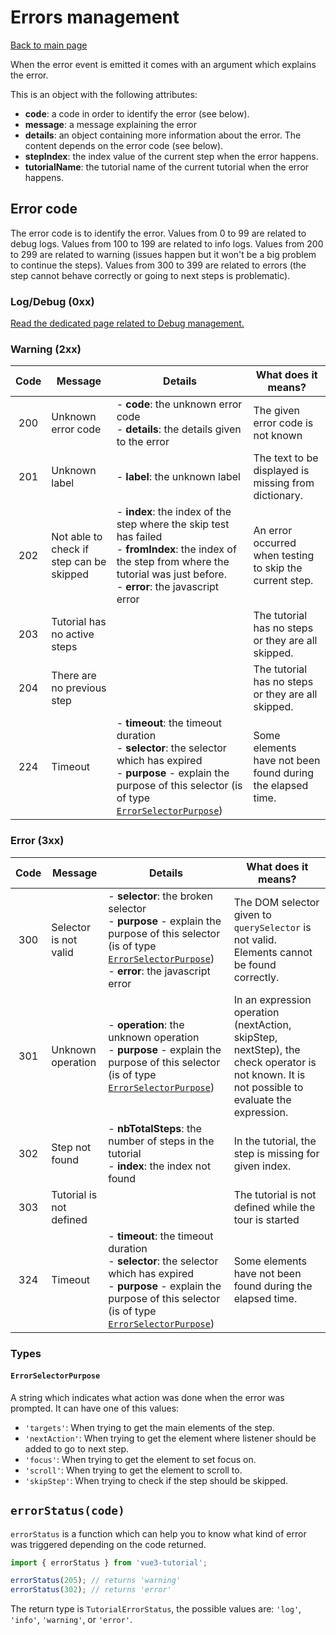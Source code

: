 # Errors management

[Back to main page](./main.md)

When the error event is emitted it comes with an argument which explains the
error.

This is an object with the following attributes:
 * **code**: a code in order to identify the error (see below).
 * **message**: a message explaining the error
 * **details**: an object containing more information about the error.
 The content depends on the error code (see below).
 * **stepIndex**: the index value of the current step when the error happens.
 * **tutorialName**: the tutorial name of the current tutorial when the error happens.

## Error code

The error code is to identify the error. Values from 0 to 99 are related to
debug logs. Values from 100 to 199 are related to info logs. Values from 200 to
299 are related to warning (issues happen but it won't be a big problem to
continue the steps). Values from 300 to 399 are related to errors (the step
cannot behave correctly or going to next steps is problematic).

### Log/Debug (0xx)

[Read the dedicated page related to Debug management.](./debug.md)

### Warning (2xx)

| Code | Message | Details | What does it means? |
|:----:|---------|---------|---------------------|
|200 | Unknown error code | - **code**: the unknown error code<br> - **details**: the details given to the error | The given error code is not known |
|201 | Unknown label | - **label**: the unknown label | The text to be displayed is missing from dictionary. |
|202 | Not able to check if step can be skipped | - **index**: the index of the step where the skip test has failed<br> - **fromIndex**: the index of the step from where the tutorial was just before.<br> - **error**: the javascript error | An error occurred when testing to skip the current step. |
|203 | Tutorial has no active steps | | The tutorial has no steps or they are all skipped. |
|204 | There are no previous step | | The tutorial has no steps or they are all skipped. |
|224 | Timeout | - **timeout**: the timeout duration<br> - **selector**: the selector which has expired<br> - **purpose** - explain the purpose of this selector (is of type [`ErrorSelectorPurpose`](#ErrorSelectorPurpose)) | Some elements have not been found during the elapsed time. |

### Error (3xx)

| Code | Message | Details | What does it means? |
|:----:|---------|---------|---------------------|
|300 | Selector is not valid | - **selector**: the broken selector<br> - **purpose** - explain the purpose of this selector (is of type [`ErrorSelectorPurpose`](#ErrorSelectorPurpose))<br> - **error**: the javascript error | The DOM selector given to `querySelector` is not valid. Elements cannot be found correctly.  |
|301 | Unknown operation | - **operation**: the unknown operation<br> - **purpose** - explain the purpose of this selector (is of type [`ErrorSelectorPurpose`](#ErrorSelectorPurpose))  | In an expression operation (nextAction, skipStep, nextStep), the check operator is not known. It is not possible to evaluate the expression. |
|302 | Step not found | - **nbTotalSteps**: the number of steps in the tutorial<br> - **index**: the index not found | In the tutorial, the step is missing for given index. |
|303 | Tutorial is not defined | | The tutorial is not defined while the tour is started |
|324 | Timeout | - **timeout**: the timeout duration<br> - **selector**: the selector which has expired<br> - **purpose** - explain the purpose of this selector (is of type [`ErrorSelectorPurpose`](#ErrorSelectorPurpose)) | Some elements have not been found during the elapsed time. |


### Types
#### `ErrorSelectorPurpose`

A string which indicates what action was done when the error was prompted.
It can have one of this values:
 * `'targets'`: When trying to get the main elements of the step.
 * `'nextAction'`: When trying to get the element where listener should be
 added to go to next step.
 * `'focus'`: When trying to get the element to set focus on.
 * `'scroll'`: When trying to get the element to scroll to.
 * `'skipStep'`: When trying to check if the step should be skipped.


## `errorStatus(code)`

`errorStatus` is a function which can help you to know what kind of error was
triggered depending on the code returned.

```javascript
import { errorStatus } from 'vue3-tutorial';

errorStatus(205); // returns 'warning'
errorStatus(302); // returns 'error'

```

The return type is `TutorialErrorStatus`, the possible values are:
`'log'`, `'info'`, `'warning'`, or `'error'`.
